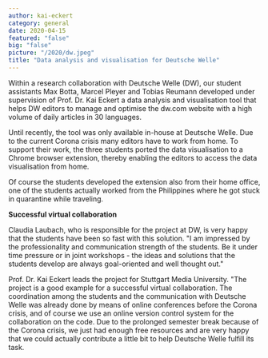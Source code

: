 ```yaml
---
author: kai-eckert
category: general
date: 2020-04-15
featured: "false"
big: "false"
picture: "/2020/dw.jpeg"
title: "Data analysis and visualisation for Deutsche Welle"
---
```

Within a research collaboration with Deutsche Welle (DW), our student assistants Max Botta, Marcel Pleyer and Tobias Reumann developed under supervision of Prof. Dr. Kai Eckert a data analysis and visualisation tool that helps DW editors to manage and optimise the dw.com website with a high volume of daily articles in 30 languages.

<!--more-->

Until recently, the tool was only available in-house at Deutsche Welle. Due to the current Corona crisis many editors have to work from home. To support their work, the three students ported the data visualisation to a Chrome browser extension, thereby enabling the editors to access the data visualisation from home.

Of course the students developed the extension also from their home office, one of the students actually worked from the Philippines where he got stuck in quarantine while traveling.

**Successful virtual collaboration**

Claudia Laubach, who is responsible for the project at DW, is very happy that the students have been so fast with this solution. "I am impressed by the professionality and communication strength of the students. Be it under time pressure or in joint workshops - the ideas and solutions that the students develop are always goal-oriented and well thought out."

Prof. Dr. Kai Eckert leads the project for Stuttgart Media University. "The project is a good example for a successful virtual collaboration. The coordination among the students and the communication with Deutsche Welle was already done by means of online conferences before the Corona crisis, and of course we use an online version control system for the collaboration on the code. Due to the prolonged semester break because of the Corona crisis, we just had enough free resources and are very happy that we could actually contribute a little bit to help Deutsche Welle fulfill its task.
